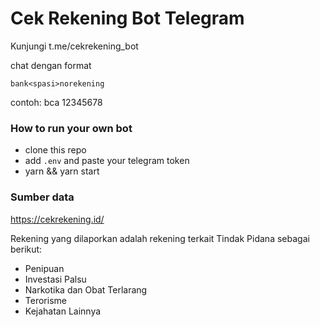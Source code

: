 # Cek Rekening Bot Telegram

Kunjungi t.me/cekrekening_bot

chat dengan format
```
bank<spasi>norekening
```
contoh: bca 12345678

### How to run your own bot

- clone this repo
- add `.env` and paste your telegram token
- yarn && yarn start

### Sumber data

https://cekrekening.id/

Rekening yang dilaporkan adalah rekening terkait Tindak Pidana sebagai berikut:

- Penipuan
- Investasi Palsu
- Narkotika dan Obat Terlarang
- Terorisme
- Kejahatan Lainnya
